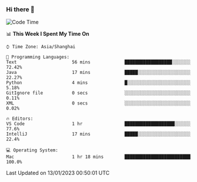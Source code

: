 ### Hi there 👋


<!--START_SECTION:waka-->
![Code Time](http://img.shields.io/badge/Code%20Time-988%20hrs%2050%20mins-blue)

📊 **This Week I Spent My Time On** 

```text
⌚︎ Time Zone: Asia/Shanghai

💬 Programming Languages: 
Text                     56 mins             ██████████████████░░░░░░░   72.42% 
Java                     17 mins             █████░░░░░░░░░░░░░░░░░░░░   22.27% 
Python                   4 mins              █░░░░░░░░░░░░░░░░░░░░░░░░   5.18% 
GitIgnore file           0 secs              ░░░░░░░░░░░░░░░░░░░░░░░░░   0.11% 
XML                      0 secs              ░░░░░░░░░░░░░░░░░░░░░░░░░   0.02%

🔥 Editors: 
VS Code                  1 hr                ███████████████████░░░░░░   77.6% 
IntelliJ                 17 mins             █████░░░░░░░░░░░░░░░░░░░░   22.4%

💻 Operating System: 
Mac                      1 hr 18 mins        █████████████████████████   100.0%

```


 Last Updated on 13/01/2023 00:50:01 UTC
<!--END_SECTION:waka-->

<!--
**SillyPasty/SillyPasty** is a ✨ _special_ ✨ repository because its `README.md` (this file) appears on your GitHub profile.

Here are some ideas to get you started:

- 🔭 I’m currently working on ...
- 🌱 I’m currently learning ...
- 👯 I’m looking to collaborate on ...
- 🤔 I’m looking for help with ...
- 💬 Ask me about ...
- 📫 How to reach me: ...
- 😄 Pronouns: ...
- ⚡ Fun fact: ...
-->


